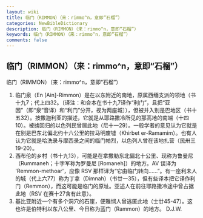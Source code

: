 ```yaml
---
layout: wiki
title: 临门（RIMMON）（来：rimmo^n，意即“石榴”）
categories: NewBibleDictionary
description: 临门（RIMMON）（来：rimmo^n，意即“石榴”）
keywords: 临门（RIMMON）（来：rimmo^n，意即“石榴”）
comments: false
---
```


## 临门（RIMMON）（来：rimmo^n，意即“石榴”）



临门（RIMMON）（来：rimmo^n，意即“石榴”）
1. 临门泉（En [Ain]-Rimmon）是在以东附近的南地，原属西缅支派的领地（书十九7；代上四32。〔译注：和合本在书十九7译作“利门”，且把“亚因”（即“泉”音译）和“利门”分开，视为两座城〕），但被并入别是巴地区（书十五32）。按撒迦利亚的描述，它就是从耶路撒冷所见的那高地的南端（十四10）。被掳回归的以色列民曾居此地（尼十一29）。一般学者的意见认为它就是在别是巴东北偏北约十六公里的拉马明废墟（Khirbet er-Ramamim）。也有人认为它就是哈洗录与摩西录之间的临门帕烈，以色列人曾在该地扎营（民卅三19-20）。
2. 西布伦的乡村（书十九13），可能是在拿撒勒东北偏北十公里、现称为鲁曼尼（Rummaneh；十字军称为罗曼尼 [Romaneh]）的地方。AV 误译为 'Remmon-methoar'，应像 RSV 那样译为“它由临门转向……”。有一座利未人的城（代上六77）称为丁拿（Dimnah）（书廿一35），但有些译本把它译作利门（Remmon），而这可能是临门的原址。亚述人在前往耶路撒冷途中曾占据此地（RSV 在赛十27含有此意）。
3. 基比亚附近一个有多个洞穴的石崖，便雅悯人曾逃匿此地（士廿45-47）。这也许是伯特利以东八公里、今日称为蓝门（Rammon）的地方。
D.J.W.





